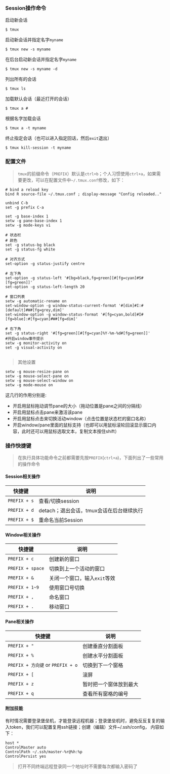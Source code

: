 ### Session操作命令

启动新会话

```
$ tmux
```

启动新会话并指定名字`myname`

```
$ tmux new -s myname
```

在后台启动新会话并指定名字`myname`

```
$ tmux new -s myname -d
```

列出所有的会话

```
$ tmux ls
```

加载默认会话（最近打开的会话）

```
$ tmux a #
```

根据名字加载会话

```
$ tmux a -t myname
```

终止指定会话（也可以进入指定回话，然后`exit`退出）

```
$ tmux kill-session -t myname
```

### 配置文件

> `tmux`的前缀命令（`PREFIX`）默认是`ctrl+b`；个人习惯使用`ctrl+a`，如果需要更改，可以在配置文件中`~/.tmux.conf`修改，如下：

```angularjs
# bind a reload key
bind R source-file ~/.tmux.conf ; display-message "Config reloaded.."
 
unbind C-b
set -g prefix C-a
 
set -g base-index 1
setw -g pane-base-index 1
setw -g mode-keys vi

# 状态栏
# 颜色
set -g status-bg black
set -g status-fg white

# 对齐方式
set-option -g status-justify centre

# 左下角
set-option -g status-left '#[bg=black,fg=green][#[fg=cyan]#S#[fg=green]]'
set-option -g status-left-length 20

# 窗口列表
setw -g automatic-rename on
set-window-option -g window-status-current-format '#[dim]#I:#[default]#W#[fg=grey,dim]'
set-window-option -g window-status-format '#[fg=cyan,bold]#I#[fg=blue]:#[fg=cyan]#W#[fg=dim]'

# 右下角
set -g status-right '#[fg=green][#[fg=cyan]%Y-%m-%d#[fg=green]]'
#开启window事件提示
setw -g monitor-activity on
set -g visual-activity on
  
```

>其他设置

```angularjs
setw -g mouse-resize-pane on
setw -g mouse-select-pane on
setw -g mouse-select-window on
setw -g mode-mouse on
```
这几行的作用分别是:
* 开启用鼠标拖动调节pane的大小（拖动位置是pane之间的分隔线）
* 开启用鼠标点击pane来激活该pane
* 开启用鼠标点击来切换活动window（点击位置是状态栏的窗口名称）
* 开启window/pane里面的鼠标支持（也即可以用鼠标滚轮回滚显示窗口内容，此时还可以用鼠标选取文本，复制文本按住shift）

### 操作快捷键
> 在执行具体功能命令之前都需要先按`PREFIX`(`ctrl+a`)，下面列出了一些常用的操作命令

#### Session相关操作 

|快捷键 |说明
|--------|--------
|`PREFIX + s`   | 查看/切换session
|`PREFIX + d`   | detach；退出会话，tmux会话在后台继续执行
|`PREFIX + $`   | 重命名当前Session

#### Window相关操作

|快捷键 |说明
|--------|--------
|`PREFIX + c`   | 创建新的窗口
|`PREFIX + space`  | 切换到上一个活动的窗口
|`PREFIX + &`   | 关闭一个窗口，输入`exit`等效
|`PREFIX + 1~9`   | 使用窗口号切换
|`PREFIX + ,`   | 命名窗口
|`PREFIX + .`   | 移动窗口

#### Pane相关操作

|快捷键 |说明
|--------|--------
|`PREFIX + "`   | 创建垂直分割面板
|`PREFIX + %`   | 创建水平分割面板
|`PREFIX + 方向键` or `PREFIX + o`   | 切换到下一个窗格
|`PREFIX + [`   | 滚屏
|`PREFIX + z`   | 暂时把一个窗体放到最大
|`PREFIX + q`   | 查看所有窗格的编号

#### 附加技能
有时情况需要登录堡垒机，才能登录远程机器；登录堡垒机时，避免反反复复的输入token，我们可以配置复用ssh链接；创建（编辑）文件~/.ssh/config， 内容如下：
```angularjs
host *
ControlMaster auto
ControlPath ~/.ssh/master-%r@%h:%p
ControlPersist yes
```
> 打开不同终端远程登录同一个地址时不需要每次都输入密码了

